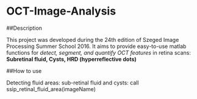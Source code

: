 # OCT-Image-Analysis

##Description

This project was developed during the 24th edition of Szeged Image Processing Summer School 2016. It aims to provide easy-to-use matlab functions for _detect, segment, and quantify OCT features_ in retina scans: **Subretinal fluid, Cysts, HRD (hyperreflective dots)**

##How to use

Detecting fluid areas: sub-retinal fluid and cysts:
	call ssip_retinal_fluid_area(imageName)


